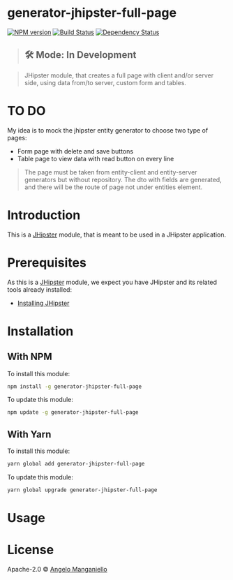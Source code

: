 # generator-jhipster-full-page

[![NPM version][npm-image]][npm-url] [![Build Status][github-actions-image]][github-actions-url] [![Dependency Status][daviddm-image]][daviddm-url]

> ## 🛠 Mode: In Development

> JHipster module, that creates a full page with client and/or server side, using data from/to server, custom form and tables.

# TO DO

My idea is to mock the jhipster entity generator to choose two type of pages:

- Form page with delete and save buttons
- Table page to view data with read button on every line

> The page must be taken from entity-client and entity-server generators but without repository. The dto with fields are generated, and there will be the route of page not under entities element.

# Introduction

This is a [JHipster](https://www.jhipster.tech/) module, that is meant to be used in a JHipster application.

# Prerequisites

As this is a [JHipster](https://www.jhipster.tech/) module, we expect you have JHipster and its related tools already installed:

- [Installing JHipster](https://www.jhipster.tech/installation/)

# Installation

## With NPM

To install this module:

```bash
npm install -g generator-jhipster-full-page
```

To update this module:

```bash
npm update -g generator-jhipster-full-page
```

## With Yarn

To install this module:

```bash
yarn global add generator-jhipster-full-page
```

To update this module:

```bash
yarn global upgrade generator-jhipster-full-page
```

# Usage

# License

Apache-2.0 © [Angelo Manganiello](https://github.com/amanganiello90)

[npm-image]: https://img.shields.io/npm/v/generator-jhipster-full-page.svg
[npm-url]: https://npmjs.org/package/generator-jhipster-full-page
[github-actions-image]: https://github.com/amanganiello90/generator-jhipster-full-page/workflows/Build/badge.svg
[github-actions-url]: https://github.com/amanganiello90/generator-jhipster-full-page/actions
[daviddm-image]: https://david-dm.org/amanganiello90/generator-jhipster-full-page.svg?theme=shields.io
[daviddm-url]: https://david-dm.org/amanganiello90/generator-jhipster-full-page
